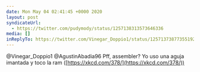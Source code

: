 ```yaml
---
date: Mon May 04 02:41:45 +0000 2020
layout: post
syndicateUrl:
  - https://twitter.com/pudymody/status/1257138313573646336
media: []
inReplyTo: https://twitter.com/Vinegar_Doppio1/status/1257137387735519233
---
```

@Vinegar_Doppio1 @AgustinAbadia96 Pff, assembler? Yo uso una aguja imantada y toco la ram
([https://xkcd.com/378/](https://xkcd.com/378/))

